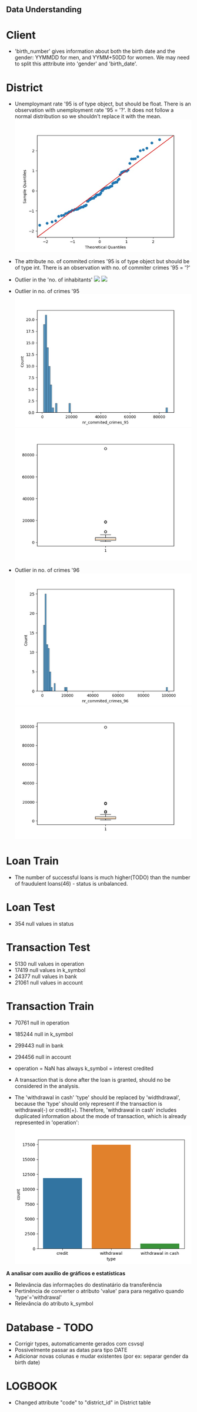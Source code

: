 ## Data Understanding

# Client
- 'birth_number' gives information about both the birth date and the gender: YYMMDD for men, and YYMM+50DD for women. 
We may need to split this atttribute into 'gender' and 'birth_date'.

# District
- Unemploymant rate '95 is of type object, but should be float. There is an observation with unemployment rate '95 = '?'. It does not follow a normal distribution so we shouldn't replace it with the mean.
![](../images/unemploymant_rate_95_qqplot.jpg)

- The attribute no. of commited crimes '95 is of type object but should be of type int. There is an observation with no. of commiter crimes '95 = '?' 

- Outlier in the 'no. of inhabitants'
![](../images/inhabitants_no.png)
![](../images/inhabitants_no_boxplot.png)

- Outlier in no. of crimes '95
![](../images/crimes_95.jpg)
![](../images/crimes_95_boxplot.jpg)

- Outlier in no. of crimes '96
![](../images/crimes_96.jpg)
![](../images/crimes_96_boxplot.jpg)

# Loan Train
- The number of successful loans is much higher(TODO) than the number of fraudulent loans(46) - status is unbalanced.

# Loan Test
- 354 null values in status

# Transaction Test
- 5130 null values in operation
- 17419 null values in k_symbol
- 24377 null values in bank
- 21061 null values in account

# Transaction Train
- 70761 null in operation
- 185244 null in k_symbol
- 299443 null in bank
- 294456 null in account

- operation = NaN has always k_symbol = interest credited

- A transaction that is done after the loan is granted, should no be considered in the analysis.
- The 'withdrawal in cash' 'type' should be replaced by 'widthdrawal', because the 'type' should only represent if the transaction is withdrawal(-) or credit(+). Therefore, 'withdrawal in cash' includes duplicated information about the mode of transaction, which is already represented in 'operation':
![](../images/transaction_type.png)



**A analisar com auxílio de gráficos e estatísticas**
- Relevância das informações do destinatário da transferência
- Pertinência de converter o atributo 'value' para para negativo quando 'type'='withdrawal'
- Relevância do atributo k_symbol

# Database - TODO
- Corrigir types, automaticamente gerados com csvsql
- Possivelmente passar as datas para tipo DATE
- Adicionar novas colunas e mudar existentes (por ex: separar gender da birth date)

# LOGBOOK

- Changed attribute "code" to "district_id" in District table